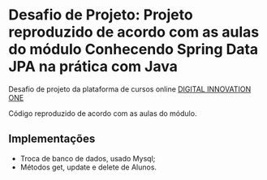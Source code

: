 <h1> Desafio de Projeto: Projeto reproduzido de acordo com as aulas do módulo Conhecendo Spring Data JPA na prática com Java</h1>

<p>Desafio de projeto da plataforma de cursos online <a href="https://web.dio.me/" target="_blank">DIGITAL INNOVATION ONE</a></p>

Código reproduzido de acordo com as aulas do módulo.
## Implementações
- Troca de banco de dados, usado Mysql;
- Métodos get, update e delete de Alunos.